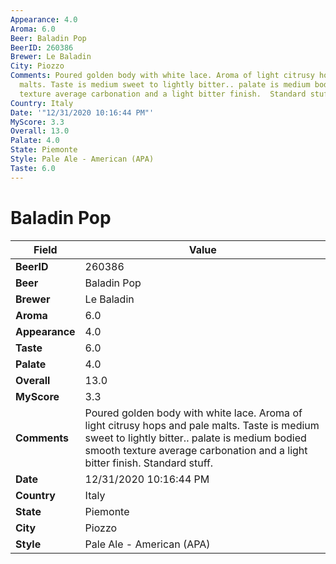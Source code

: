 ```yaml
---
Appearance: 4.0
Aroma: 6.0
Beer: Baladin Pop
BeerID: 260386
Brewer: Le Baladin
City: Piozzo
Comments: Poured golden body with white lace. Aroma of light citrusy hops and pale
  malts. Taste is medium sweet to lightly bitter.. palate is medium bodied smooth
  texture average carbonation and a light bitter finish.  Standard stuff.
Country: Italy
Date: '"12/31/2020 10:16:44 PM"'
MyScore: 3.3
Overall: 13.0
Palate: 4.0
State: Piemonte
Style: Pale Ale - American (APA)
Taste: 6.0
---
```


# Baladin Pop

| Field         | Value |
|---------------|-------|
| **BeerID** | 260386 |
| **Beer** | Baladin Pop |
| **Brewer** | Le Baladin |
| **Aroma** | 6.0 |
| **Appearance** | 4.0 |
| **Taste** | 6.0 |
| **Palate** | 4.0 |
| **Overall** | 13.0 |
| **MyScore** | 3.3 |
| **Comments** | Poured golden body with white lace. Aroma of light citrusy hops and pale malts. Taste is medium sweet to lightly bitter.. palate is medium bodied smooth texture average carbonation and a light bitter finish.  Standard stuff. |
| **Date** | 12/31/2020 10:16:44 PM |
| **Country** | Italy |
| **State** | Piemonte |
| **City** | Piozzo |
| **Style** | Pale Ale - American (APA) |
